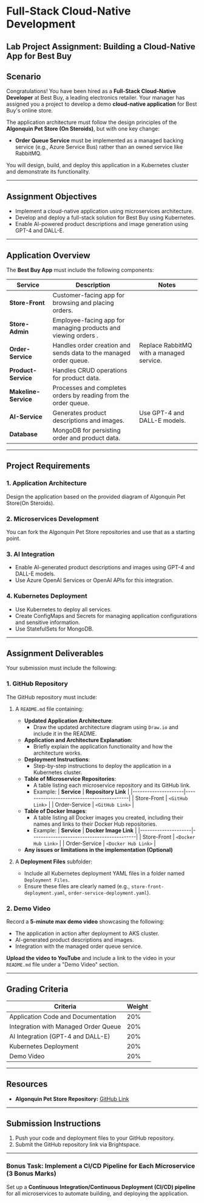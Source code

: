 # Full-Stack Cloud-Native Development  
## Lab Project Assignment: Building a Cloud-Native App for Best Buy

## **Scenario**  
Congratulations! You have been hired as a **Full-Stack Cloud-Native Developer** at Best Buy, a leading electronics retailer. Your manager has assigned you a project to develop a demo **cloud-native application** for Best Buy's online store.  

The application architecture must follow the design principles of the **Algonquin Pet Store (On Steroids)**, but with one key change:  
- **Order Queue Service** must be implemented as a managed backing service (e.g., Azure Service Bus) rather than an owned service like RabbitMQ.  

You will design, build, and deploy this application in a Kubernetes cluster and demonstrate its functionality.

---

## **Assignment Objectives**  
- Implement a cloud-native application using microservices architecture.   
- Develop and deploy a full-stack solution for Best Buy using Kubernetes.  
- Enable AI-powered product descriptions and image generation using GPT-4 and DALL-E.  
---

## **Application Overview**  

The **Best Buy App** must include the following components:  

| Service              | Description                                                                 | Notes                                      |
|----------------------|-----------------------------------------------------------------------------|--------------------------------------------|
| **Store-Front**      | Customer-facing app for browsing and placing orders.              |                                           |
| **Store-Admin**      | Employee-facing app for managing products and viewing orders .     |                                           |
| **Order-Service**    | Handles order creation and sends data to the managed order queue.          | Replace RabbitMQ with a managed service.  |
| **Product-Service**  | Handles CRUD operations for product data.                          |                                           |
| **Makeline-Service** | Processes and completes orders by reading from the order queue.       |                                           |
| **AI-Service**       | Generates product descriptions and images.                       | Use GPT-4 and DALL-E models.              |
| **Database**         | MongoDB for persisting order and product data.                            |                                           |

---

## **Project Requirements**  

### **1. Application Architecture**  
Design the application based on the provided diagram of Algonquin Pet Store(On Steroids).

### **2. Microservices Development**  
You can fork the Algonquin Pet Store repositories and use that as a starting point.

### **3. AI Integration**  
- Enable AI-generated product descriptions and images using GPT-4 and DALL-E models.  
- Use Azure OpenAI Services or OpenAI APIs for this integration.  

### **4. Kubernetes Deployment**  
- Use Kubernetes to deploy all services.  
- Create ConfigMaps and Secrets for managing application configurations and sensitive information.  
- Use StatefulSets for MongoDB.  
---

## **Assignment Deliverables**  

Your submission must include the following:

### **1. GitHub Repository**
The GitHub repository must include:  
1. A `README.md` file containing:  
   - **Updated Application Architecture**:  
     - Draw the updated architecture diagram using `Draw.io` and include it in the README.  
   - **Application and Architecture Explanation**:  
     - Briefly explain the application functionality and how the architecture works.  
   - **Deployment Instructions**:  
     - Step-by-step instructions to deploy the application in a Kubernetes cluster.  
   - **Table of Microservice Repositories**:  
     - A table listing each microservice repository and its GitHub link.  
     - Example:
       | **Service**         | **Repository Link**                       |
       |---------------------|-------------------------------------------|
       | Store-Front         | `<GitHub Link>`                           |
       | Order-Service       | `<GitHub Link>`                           |
   - **Table of Docker Images**:  
     - A table listing all Docker images you created, including their names and links to their Docker Hub repositories.  
     - Example:
       | **Service**         | **Docker Image Link**                     |
       |---------------------|-------------------------------------------|
       | Store-Front         | `<Docker Hub Link>`                       |
       | Order-Service       | `<Docker Hub Link>`                       |
    - **Any issues or limitations in the implementation (Optional)**

2. A **Deployment Files** subfolder:  
   - Include all Kubernetes deployment YAML files in a folder named `Deployment Files`.  
   - Ensure these files are clearly named (e.g., `store-front-deployment.yaml`, `order-service-deployment.yaml`).   

### **2. Demo Video**  
Record a **5-minute max demo video** showcasing the following:  
- The application in action after deployment to AKS cluster.  
- AI-generated product descriptions and images.  
- Integration with the managed order queue service.  

**Upload the video to YouTube** and include a link to the video in your `README.md` file under a "Demo Video" section.  

---

## **Grading Criteria**  

| **Criteria**                           | **Weight** |
|----------------------------------------|------------|
| Application Code and Documentation     | 20%        |
| Integration with Managed Order Queue   | 20%        |
| AI Integration (GPT-4 and DALL-E)      | 20%        |
| Kubernetes Deployment                  | 20%        |
| Demo Video                             | 20%        |

---

## **Resources**  
- **Algonquin Pet Store Repository:** [GitHub Link](https://github.com/ramymohamed10/algonquin-pet-store-on-steroids)  
---

## **Submission Instructions**  
1. Push your code and deployment files to your GitHub repository.  
2. Submit the GitHub repository link via Brightspace.  

--- 

### **Bonus Task: Implement a CI/CD Pipeline for Each Microservice (3 Bonus Marks)**  
Set up a **Continuous Integration/Continuous Deployment (CI/CD) pipeline** for all microservices to automate building, and deploying the application.

